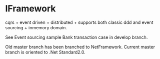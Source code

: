 IFramework
==========

cqrs + event driven + distributed + supports both classic ddd and event sourcing + inmemory domain.

See Event sourcing sample Bank transaction case in develop branch.

Old master branch has been branched to NetFramework. Current master branch is oriented to .Net Standard2.0.
